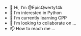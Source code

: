 - 👋 Hi, I’m @EpicQwerty14k
- 👀 I’m interested in Python
- 🌱 I’m currently learning CPP
- 💞️ I’m looking to collaborate on ...
- 📫 How to reach me ...

<!---
EpicQwerty14k/EpicQwerty14k is a ✨ special ✨ repository because its `README.md` (this file) appears on your GitHub profile.
You can click the Preview link to take a look at your changes.
--->
